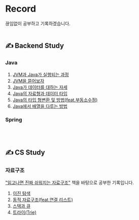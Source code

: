 # Record
끊임없이 공부하고 기록하겠습니다.
<br></br>

## ✍️ Backend Study
### Java
1. [JVM과 Java가 실행되는 과정](https://blog.naver.com/dkslaus_1015/223706418325)
2. [JVM을 뜯어보자](https://blog.naver.com/dkslaus_1015/223706721372)
3. [Java가 데이터를 대하는 자세](https://blog.naver.com/dkslaus_1015/223709674969)
4. [Java의 자료형과 데이터 타입](https://blog.naver.com/dkslaus_1015/223733116146)
5. [Java의 타입 형변환 및 방법(feat.부동소수점)](https://blog.naver.com/dkslaus_1015/223737296000)
6. [Java에서 배열을 다루는 방법](https://blog.naver.com/dkslaus_1015/223755837675)
### Spring
<br></br>

## ✍️ CS Study
### 자료구조
["읽고나면 진짜 쉬워지는 자료구조"](https://product.kyobobook.co.kr/detail/S000212705529) 책을 바탕으로 공부한 기록입니다.
1. [이진 탐색](https://blog.naver.com/dkslaus_1015/223712542382)
2. [동적 자료구조(feat.연결 리스트)](https://blog.naver.com/dkslaus_1015/223732195606)
3. [스택과 큐](https://blog.naver.com/dkslaus_1015/223734345076)
4. [트라이(Trie)](https://blog.naver.com/dkslaus_1015/223726627487)
